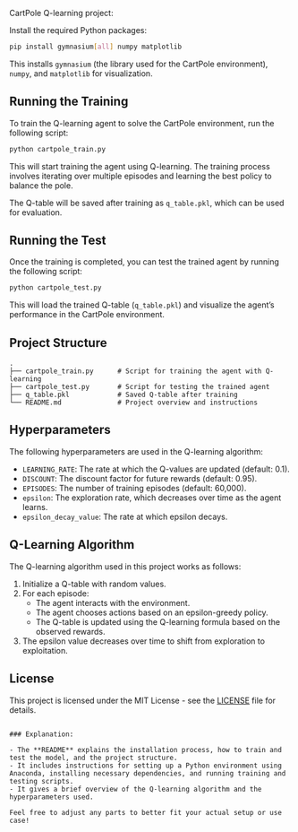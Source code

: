 CartPole Q-learning project:

Install the required Python packages:

```bash
pip install gymnasium[all] numpy matplotlib
```

This installs `gymnasium` (the library used for the CartPole environment), `numpy`, and `matplotlib` for visualization.

## Running the Training

To train the Q-learning agent to solve the CartPole environment, run the following script:

```bash
python cartpole_train.py
```

This will start training the agent using Q-learning. The training process involves iterating over multiple episodes and learning the best policy to balance the pole.

The Q-table will be saved after training as `q_table.pkl`, which can be used for evaluation.

## Running the Test

Once the training is completed, you can test the trained agent by running the following script:

```bash
python cartpole_test.py
```

This will load the trained Q-table (`q_table.pkl`) and visualize the agent’s performance in the CartPole environment.

## Project Structure

```
.
├── cartpole_train.py      # Script for training the agent with Q-learning
├── cartpole_test.py       # Script for testing the trained agent
├── q_table.pkl            # Saved Q-table after training
└── README.md              # Project overview and instructions
```

## Hyperparameters

The following hyperparameters are used in the Q-learning algorithm:

- `LEARNING_RATE`: The rate at which the Q-values are updated (default: 0.1).
- `DISCOUNT`: The discount factor for future rewards (default: 0.95).
- `EPISODES`: The number of training episodes (default: 60,000).
- `epsilon`: The exploration rate, which decreases over time as the agent learns.
- `epsilon_decay_value`: The rate at which epsilon decays.

## Q-Learning Algorithm

The Q-learning algorithm used in this project works as follows:

1. Initialize a Q-table with random values.
2. For each episode:
   - The agent interacts with the environment.
   - The agent chooses actions based on an epsilon-greedy policy.
   - The Q-table is updated using the Q-learning formula based on the observed rewards.
3. The epsilon value decreases over time to shift from exploration to exploitation.

## License

This project is licensed under the MIT License - see the [LICENSE](LICENSE) file for details.

```

### Explanation:

- The **README** explains the installation process, how to train and test the model, and the project structure.
- It includes instructions for setting up a Python environment using Anaconda, installing necessary dependencies, and running training and testing scripts.
- It gives a brief overview of the Q-learning algorithm and the hyperparameters used.

Feel free to adjust any parts to better fit your actual setup or use case!
